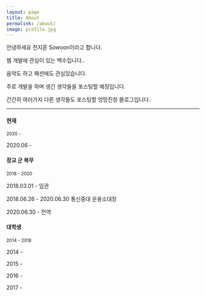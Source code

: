 ```yaml
---
layout: page
title: About
permalink: /about/
image: profile.jpg
---
```


안녕하세요 전지훈 Sowoon이라고 합니다.

웹 개발에 관심이 있는 백수입니다..

음악도 하고 패션에도 관심있습니다.

주로 개발을 하며 생긴 생각들을 포스팅할 예정입니다.

간간히 여러가지 다른 생각들도 포스팅할 엉망진창 블로그입니다.

***

#### 현재
<small>2020 - </small>

2020.06 -  

#### 장교 군 복무
<small>2018 - 2020</small>

2018.03.01 - 임관

2018.06.26 - 2020.06.30 통신중대 운용소대장

2020.06.30 - 전역

#### 대학생
<small>2014 - 2018</small>

2014 -

2015 -

2016 -

2017 -
